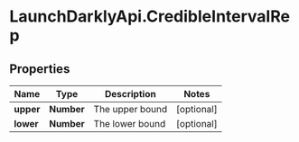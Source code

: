 # LaunchDarklyApi.CredibleIntervalRep

## Properties

Name | Type | Description | Notes
------------ | ------------- | ------------- | -------------
**upper** | **Number** | The upper bound | [optional] 
**lower** | **Number** | The lower bound | [optional] 


